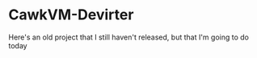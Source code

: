 # CawkVM-Devirter
Here's an old project that I still haven't released, but that I'm going to do today
